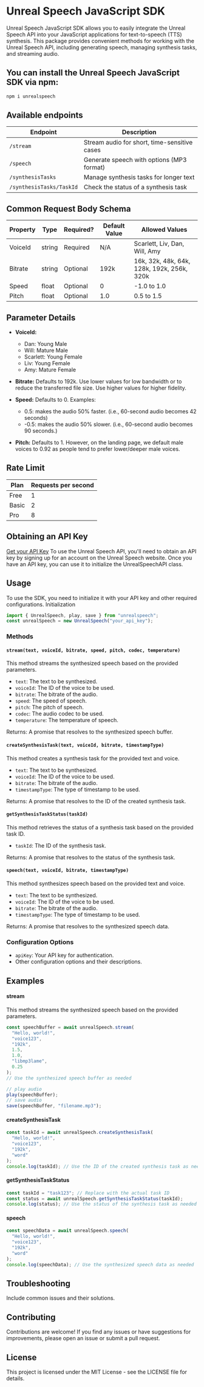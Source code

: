# Unreal Speech JavaScript SDK

Unreal Speech JavaScript SDK allows you to easily integrate the Unreal Speech API into your JavaScript applications for text-to-speech (TTS) synthesis. This package provides convenient methods for working with the Unreal Speech API, including generating speech, managing synthesis tasks, and streaming audio.

## You can install the Unreal Speech JavaScript SDK via npm:

```bash
npm i unrealspeech
```

## Available endpoints

| Endpoint                 | Description                                  |
| ------------------------ | -------------------------------------------- |
| `/stream`                | Stream audio for short, time-sensitive cases |
| `/speech`                | Generate speech with options (MP3 format)    |
| `/synthesisTasks`        | Manage synthesis tasks for longer text       |
| `/synthesisTasks/TaskId` | Check the status of a synthesis task         |

## Common Request Body Schema

| Property | Type   | Required? | Default Value | Allowed Values                             |
| -------- | ------ | --------- | ------------- | ------------------------------------------ |
| VoiceId  | string | Required  | N/A           | Scarlett, Liv, Dan, Will, Amy              |
| Bitrate  | string | Optional  | 192k          | 16k, 32k, 48k, 64k, 128k, 192k, 256k, 320k |
| Speed    | float  | Optional  | 0             | -1.0 to 1.0                                |
| Pitch    | float  | Optional  | 1.0           | 0.5 to 1.5                                 |

## Parameter Details

- **VoiceId:**

  - Dan: Young Male
  - Will: Mature Male
  - Scarlett: Young Female
  - Liv: Young Female
  - Amy: Mature Female

- **Bitrate:** Defaults to 192k. Use lower values for low bandwidth or to reduce the transferred file size. Use higher values for higher fidelity.

- **Speed:** Defaults to 0. Examples:

  - 0.5: makes the audio 50% faster. (i.e., 60-second audio becomes 42 seconds)
  - -0.5: makes the audio 50% slower. (i.e., 60-second audio becomes 90 seconds.)

- **Pitch:** Defaults to 1. However, on the landing page, we default male voices to 0.92 as people tend to prefer lower/deeper male voices.

## Rate Limit

| Plan  | Requests per second |
| ----- | ------------------- |
| Free  | 1                   |
| Basic | 2                   |
| Pro   | 8                   |

## Obtaining an API Key

[Get your API Key](https://unrealspeech.com)
To use the Unreal Speech API, you'll need to obtain an API key by signing up for an account on the Unreal Speech website. Once you have an API key, you can use it to initialize the UnrealSpeechAPI class.

## Usage

To use the SDK, you need to initialize it with your API key and other required configurations.
Initialization

```javascript
import { UnrealSpeech, play, save } from "unrealspeech";
const unrealSpeech = new UnrealSpeech("your_api_key");
```

### Methods

#### `stream(text, voiceId, bitrate, speed, pitch, codec, temperature)`

This method streams the synthesized speech based on the provided parameters.

- `text`: The text to be synthesized.
- `voiceId`: The ID of the voice to be used.
- `bitrate`: The bitrate of the audio.
- `speed`: The speed of speech.
- `pitch`: The pitch of speech.
- `codec`: The audio codec to be used.
- `temperature`: The temperature of speech.

Returns: A promise that resolves to the synthesized speech buffer.

#### `createSynthesisTask(text, voiceId, bitrate, timestampType)`

This method creates a synthesis task for the provided text and voice.

- `text`: The text to be synthesized.
- `voiceId`: The ID of the voice to be used.
- `bitrate`: The bitrate of the audio.
- `timestampType`: The type of timestamp to be used.

Returns: A promise that resolves to the ID of the created synthesis task.

#### `getSynthesisTaskStatus(taskId)`

This method retrieves the status of a synthesis task based on the provided task ID.

- `taskId`: The ID of the synthesis task.

Returns: A promise that resolves to the status of the synthesis task.

#### `speech(text, voiceId, bitrate, timestampType)`

This method synthesizes speech based on the provided text and voice.

- `text`: The text to be synthesized.
- `voiceId`: The ID of the voice to be used.
- `bitrate`: The bitrate of the audio.
- `timestampType`: The type of timestamp to be used.

Returns: A promise that resolves to the synthesized speech data.

### Configuration Options

- `apiKey`: Your API key for authentication.
- Other configuration options and their descriptions.

## Examples

#### stream

This method streams the synthesized speech based on the provided parameters.

```javascript
const speechBuffer = await unrealSpeech.stream(
  "Hello, world!",
  "voice123",
  "192k",
  1.5,
  1.0,
  "libmp3lame",
  0.25
);
// Use the synthesized speech buffer as needed

// play audio
play(speechBuffer);
// save audio
save(speechBuffer, "filename.mp3");
```

#### createSynthesisTask

```javascript
const taskId = await unrealSpeech.createSynthesisTask(
  "Hello, world!",
  "voice123",
  "192k",
  "word"
);
console.log(taskId); // Use the ID of the created synthesis task as needed
```

#### getSynthesisTaskStatus

```javascript
const taskId = "task123"; // Replace with the actual task ID
const status = await unrealSpeech.getSynthesisTaskStatus(taskId);
console.log(status); // Use the status of the synthesis task as needed
```

#### speech

```javascript
const speechData = await unrealSpeech.speech(
  "Hello, world!",
  "voice123",
  "192k",
  "word"
);
console.log(speechData); // Use the synthesized speech data as needed
```

## Troubleshooting

Include common issues and their solutions.

## Contributing

Contributions are welcome! If you find any issues or have suggestions for improvements, please open an issue or submit a pull request.

## License

This project is licensed under the MIT License - see the LICENSE file for details.
